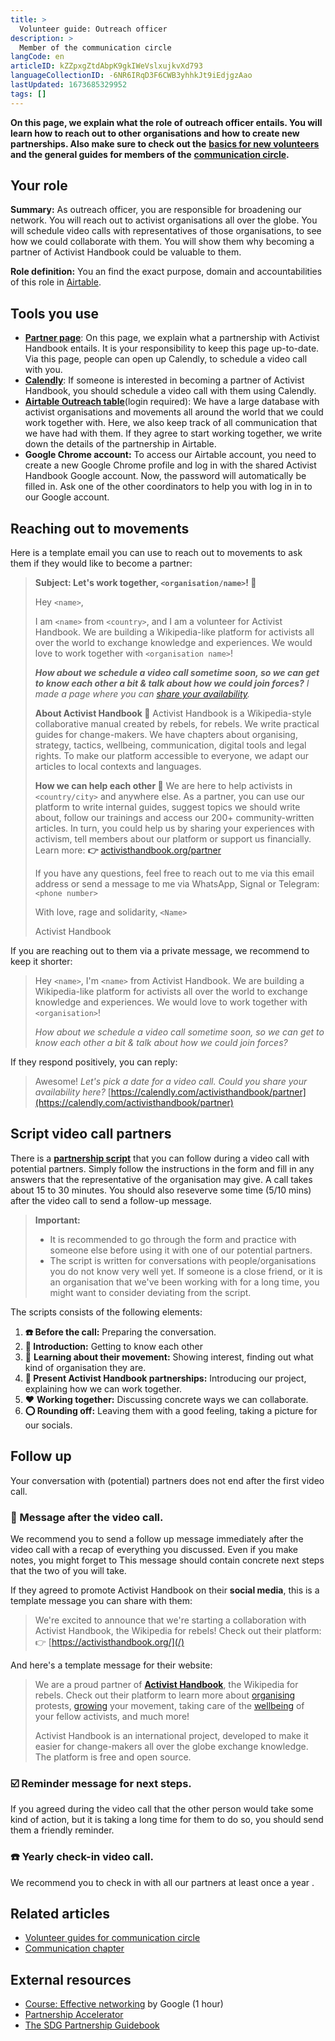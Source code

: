 ```yaml
---
title: >
  Volunteer guide: Outreach officer
description: >
  Member of the communication circle
langCode: en
articleID: kZZpxgZtdAbpK9gkIWeVslxujkvXd793
languageCollectionID: -6NR6IRqD3F6CWB3yhhkJt9iEdjgzAao
lastUpdated: 1673685329952
tags: []
---
```


**On this page, we explain what the role of outreach officer entails. You will learn how to reach out to other organisations and how to create new partnerships. Also make sure to check out the** [**basics for new volunteers**](/support/basics) **and the general guides for members of the** [**communication circle**](/support/communication)**.**

## Your role

**Summary:** As outreach officer, you are responsible for broadening our network. You will reach out to activist organisations all over the globe. You will schedule video calls with representatives of those organisations, to see how we could collaborate with them. You will show them why becoming a partner of Activist Handbook could be valuable to them.

**Role definition:** You an find the exact purpose, domain and accountabilities of this role in [Airtable](https://airtable.com/shr6GqOJ7587fNbEn/tbloV4g8loVisebVz/viwcTSIOwzDuE9XBn/recKFQ6GeTmQBA0YH).

## Tools you use

- [**Partner page**](/partner): On this page, we explain what a partnership with Activist Handbook entails. It is your responsibility to keep this page up-to-date. Via this page, people can open up Calendly, to schedule a video call with you.
- [**Calendly**](https://calendly.com/activisthandbook/partner): If someone is interested in becoming a partner of Activist Handbook, you should schedule a video call with them using Calendly.
- [**Airtable Outreach table**](https://airtable.com/appfQcFVlaSnvuPjB/tblE0xKlbiHZ0MHTT/viwlysHs4hiuuUquJ?blocks=hide)(login required): We have a large database with activist organisations and movements all around the world that we could work together with. Here, we also keep track of all communication that we have had with them. If they agree to start working together, we write down the details of the partnership in Airtable.
- **Google Chrome account:** To access our Airtable account, you need to create a new Google Chrome profile and log in with the shared Activist Handbook Google account. Now, the password will automatically be filled in. Ask one of the other coordinators to help you with log in in to our Google account.

## Reaching out to movements

Here is a template email you can use to reach out to movements to ask them if they would like to become a partner:

> **Subject: Let's work together, `<organisation/name>`! 📢**
>
> Hey `<name>`,
>
> I am `<name>` from `<country>`, and I am a volunteer for Activist Handbook. We are building a Wikipedia-like platform for activists all over the world to exchange knowledge and experiences. We would love to work together with `<organisation name>`!
>
> _**How about we schedule a video call sometime soon, so we can get to know each other a bit & talk about how we could join forces?** I made a page where you can_ [_share your availability_](https://calendly.com/activisthandbook/partner)_._
>
> **About Activist Handbook 📢**
> Activist Handbook is a Wikipedia-style collaborative manual created by rebels, for rebels. We write practical guides for change-makers. We have chapters about organising, strategy, tactics, wellbeing, communication, digital tools and legal rights. To make our platform accessible to everyone, we adapt our articles to local contexts and languages.
>
> **How we can help each other 🙌**
> We are here to help activists in `<country/city>` and anywhere else. As a partner, you can use our platform to write internal guides, suggest topics we should write about, follow our trainings and access our 200+ community-written articles. In turn, you could help us by sharing your experiences with activism, tell members about our platform or support us financially. Learn more:
> **👉** [activisthandbook.org/partner](/partner)
>
> If you have any questions, feel free to reach out to me via this email address or send a message to me via WhatsApp, Signal or Telegram: `<phone number>`
>
> With love, rage and solidarity,
> `<Name>  `
>
> Activist Handbook

If you are reaching out to them via a private message, we recommend to keep it shorter:

> Hey `<name>`, I'm `<name>` from Activist Handbook. We are building a Wikipedia-like platform for activists all over the world to exchange knowledge and experiences. We would love to work together with `<organisation>`!
>
> _How about we schedule a video call sometime soon, so we can get to know each other a bit & talk about how we could join forces?_

If they respond positively, you can reply:

> Awesome! _Let's pick a date for a video call. Could you share your availability here?_ [https://calendly.com/activisthandbook/partner](https://calendly.com/activisthandbook/partner)

## Script video call partners

There is a [**partnership script**](https://forms.gle/CzJoF95HhpppNG5J8) that you can follow during a video call with potential partners. Simply follow the instructions in the form and fill in any answers that the representative of the organisation may give. A call takes about 15 to 30 minutes. You should also reseverve some time (5/10 mins) after the video call to send a follow-up message.

> **Important:**
>
> - It is recommended to go through the form and practice with someone else before using it with one of our potential partners.
> - The script is written for conversations with people/organisations you do not know very well yet. If someone is a close friend, or it is an organisation that we've been working with for a long time, you might want to consider deviating from the script.

The scripts consists of the following elements:

1.  **☎️ Before the call:** Preparing the conversation.
2.  **👋 Introduction:** Getting to know each other
3.  🌊 **Learning about their movement:** Showing interest, finding out what kind of organisation they are.
4.  **🙌 Present Activist Handbook partnerships:** Introducing our project, explaining how we can work together.
5.  ❤️ **Working together:** Discussing concrete ways we can collaborate.
6.  **⭕️ Rounding off:** Leaving them with a good feeling, taking a picture for our socials.

## Follow up

Your conversation with (potential) partners does not end after the first video call.

### **💬 Message after the video call.**

We recommend you to send a follow up message immediately after the video call with a recap of everything you discussed. Even if you make notes, you might forget to This message should contain concrete next steps that the two of you will take.

If they agreed to promote Activist Handbook on their **social media**, this is a template message you can share with them:

> We're excited to announce that we're starting a collaboration with Activist Handbook, the Wikipedia for rebels! Check out their platform:
> 👉 [https://activisthandbook.org/](/)

And here's a template message for their website:

> We are a proud partner of [**Activist Handbook**](/), the Wikipedia for rebels. Check out their platform to learn more about [organising](/organising) protests, [growing](/communication) your movement, taking care of the [wellbeing](/wellbeing) of your fellow activists, and much more!
>
> Activist Handbook is an international project, developed to make it easier for change-makers all over the globe exchange knowledge. The platform is free and open source.

### **☑️ Reminder message for next steps.**

If you agreed during the video call that the other person would take some kind of action, but it is taking a long time for them to do so, you should send them a friendly reminder.

### **☎️ Yearly check-in video call.**

We recommend you to check in with all our partners at least once a year .

## Related articles

- [Volunteer guides for communication circle](/support/communication)
- [Communication chapter](/communication)

## External resources

- [Course: Effective networking](https://learndigital.withgoogle.com/digitalgarage/course/effective-networking) by Google (1 hour)
- [Partnership Accelerator](https://partnershipaccelerator.netlify.app/library/index.html)
- [The SDG Partnership Guidebook](https://sdgs.un.org/sites/default/files/2020-10/SDG%20Partnership%20Guidebook%201.01%20web.pdf)
